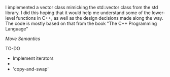 I implemented a vector class mimicking the std::vector class from the std library. I did this hoping that it would help me understand some of the lower-level functions
in C++, as well as the design decisions made along the way. The code is mostly based on that from the book "The C++ Programming Language"

*Move Semantics*

TO-DO
- Implement iterators
- 
- 'copy-and-swap'

